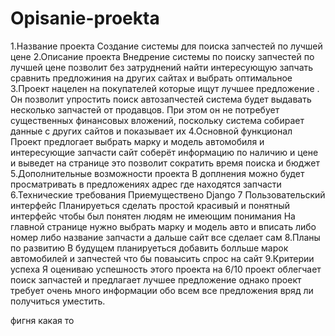 # Opisanie-proekta
1.Название проекта
Создание системы для поиска запчестей по лучшей цене 
2.Описание проекта
Внедрение системы по поиску запчестей по лучшей цене  позволит без затруднений  найти интересующую запчать сравнить предложиния на других сайтах и выбрать оптимальное 
3.Проект нацелен на покупателей которые ищут лучшее предложение  . Он позволит упростить поиск автозапчестей система будет выдавать несколько запчастей от  продавцов. При этом он не потребует существенных финансовых вложений, поскольку система собирает данные с других сайтов и показывает их 
4.Основной функционал
Проект предлогает выбрать марку и модель автомобиля и интересующие запчасти сайт соберёт информацию по наличию и цене и выведет на странице это позволит сократить время поиска и бюджет
5.Дополнительные возможности проекта
В доплнения можно будет просматривать в предложениях адрес где находятся запчасти
6.Технические требования
Приемуществено Django 
7 Пользовательский интерфейс
Планируеться сделать простой красивый и понятный интерфейс чтобы был понятен людям не имеющим понимания На главной странице нужно выбрать марку и модель авто и вписать либо номер либо название запчасти а дальше сайт все сделает сам 
8.Планы по развитию
В будущем планируеться добавить болльше марок автомобилей и запчестей что бы поваысить спрос на сайт 
9.Критерии успеха
Я оцениваю успешность этого проекта на 6/10 проект облегчает поиск запчастей и предлагает лучшее предложение однако проект требует очень много информации обо всем все предложения вряд ли получиться уместить.

фигня какая то 
